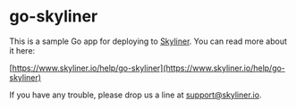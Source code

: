 # go-skyliner

This is a sample Go app for deploying to [Skyliner](https://www.skyliner.io). You can read more about it here:

[https://www.skyliner.io/help/go-skyliner](https://www.skyliner.io/help/go-skyliner)

If you have any trouble, please drop us a line at [support@skyliner.io](mailto:support@skyliner.io?Subject=Help%20with%20go-skyliner).
